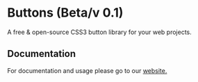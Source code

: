 # Buttons (Beta/v 0.1)
A free & open-source CSS3 button library for your web projects.

## Documentation
For documentation and usage please go to our [website.](http://ritamdas.com/buttons)
